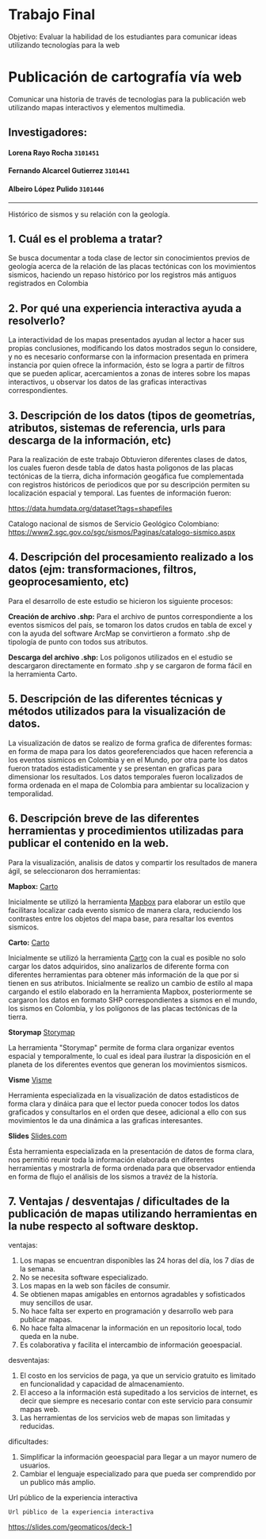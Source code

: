 # Trabajo Final
Objetivo: Evaluar la habilidad de los estudiantes para comunicar ideas utilizando tecnologías para la web

# Publicación de cartografía vía web
Comunicar una historia de través de tecnologìas para la publicación web utilizando mapas interactivos y elementos multimedia.
## Investigadores:
#### Lorena Rayo Rocha `3101451`
#### Fernando Alcarcel Gutierrez `3101441`
#### Albeiro López Pulido `3101446`
---
Histórico de sismos y su relación con la geología.

## 1. Cuál es el problema a tratar?

Se busca documentar a toda clase de lector sin conocimientos previos de geología acerca de la relación de las placas tectónicas con los movimientos sismicos, haciendo un repaso histórico por los registros más antiguos registrados en Colombia


## 2. Por qué una experiencia interactiva ayuda a resolverlo?

La interactividad de los mapas presentados ayudan al lector a hacer sus propias conclusiones, modificando los datos mostrados segun lo considere, y no es necesario conformarse con la informacion presentada en primera instancia por quien ofrece la información, ésto se logra a partir de filtros que se pueden aplicar, acercamientos a zonas de interes sobre los mapas interactivos, u observar los datos de las graficas interactivas correspondientes. 

## 3. Descripción de los datos (tipos de geometrías, atributos, sistemas de referencia, urls para descarga de la información, etc)

Para la realización de este trabajo Obtuvieron diferentes clases de datos, los cuales fueron desde tabla de datos hasta poligonos de las placas tectónicas de la tierra, dicha información geogáfica fue complementada con registros históricos de periodicos que por su descripción permiten su localización espacial y temporal. Las fuentes de información fueron: 

https://data.humdata.org/dataset?tags=shapefiles

Catalogo nacional de sismos de Servicio Geológico Colombiano: https://www2.sgc.gov.co/sgc/sismos/Paginas/catalogo-sismico.aspx  


## 4. Descripción del procesamiento realizado a los datos (ejm: transformaciones, filtros, geoprocesamiento, etc)

Para el desarrollo de este estudio se hicieron los siguiente procesos:

**Creación de archivo .shp:** Para el archivo de puntos correspondiente a los eventos sismicos del país, se tomaron los datos crudos en tabla de excel y con la ayuda del software ArcMap se convirtieron a formato .shp de tipología de punto con todos sus atributos. 

**Descarga del archivo .shp:** Los poligonos utilizados en el estudio se descargaron directamente en formato .shp y se cargaron de forma fácil en la herramienta Carto. 

## 5. Descripción de las diferentes técnicas y métodos utilizados para la visualización de datos.

La visualización de datos se realizo de forma grafica de diferentes formas: en forma de mapa para los datos georeferenciados que hacen referencia a los eventos sismicos en Colombia y en el Mundo, por otra parte los datos fueron tratados estadisticamente y se presentan en graficas para dimensionar los resultados. Los datos temporales fueron localizados de forma ordenada en el mapa de Colombia para ambientar su localizacion y temporalidad. 

## 6. Descripción breve de las diferentes herramientas y procedimientos utilizadas para publicar el contenido en la web.

Para la visualización, analisis de datos y compartir los resultados de manera ágil, se seleccionaron dos herramientas: 

**Mapbox:** [Carto](https://Mapbox.com/) 

Inicialmente se utilizó la herramienta [Mapbox](https://Mapbox.com/) para elaborar un estilo que facilitara localizar cada evento sismico de manera clara, reduciendo los contrastes entre los objetos del mapa base, para resaltar los eventos sismicos.  

**Carto:** [Carto](https://carto.com/) 

Inicialmente se utilizó la herramienta [Carto](https://carto.com/) con la cual es posible no solo cargar los datos adquiridos, sino analizarlos de diferente forma con diferentes herramientas para obtener más información de la que por si tienen en sus atributos. Inicialmente se realizo un cambio de estilo al mapa cargando el estilo elaborado en la herramienta Mapbox, posteriormente se cargaron los datos en formato SHP correspondientes a sismos en el mundo, los sismos en Colombia, y los polígonos de las placas tectónicas de la tierra. 

**Storymap** [Storymap](https://storymap.knightlab.com/)

La herramienta "Storymap" permite de forma clara organizar eventos espacial y temporalmente, lo cual es ideal para ilustrar la disposición en el planeta de los diferentes eventos que generan los movimientos sismicos. 

**Visme** [Visme](https://my.visme.co/)

Herramienta especializada en la visualización de datos estadisticos de forma clara y dináica para que el lector pueda conocer todos los datos graficados y consultarlos en el orden que desee, adicional a ello con sus movimientos le da una dinámica a las graficas interesantes. 

**Slides** [Slides.com](https://www.slides.com/)

Ésta herramienta especializada en la presentación de datos de forma clara, nos permitió reunir toda la información elaborada en diferentes herramientas y mostrarla de forma ordenada para que observador entienda en forma de flujo el análisis de los sismos a travéz de la historía. 


## 7. Ventajas / desventajas / dificultades de la publicación de mapas utilizando herramientas en la nube respecto al software desktop.

ventajas:

1. Los mapas se encuentran disponibles las 24 horas del día, los 7 días de la semana.
2. No se necesita software especializado.
3. Los mapas en la web son fáciles de consumir.
4. Se obtienen mapas amigables en entornos agradables y sofisticados muy sencillos de usar.
5. No hace falta ser experto en programación y desarrollo web para publicar mapas.
6. No hace falta almacenar la información en un repositorio local, todo queda en la nube.
7. Es colaborativa y facilita el intercambio de información geoespacial.

desventajas:

1. El costo en los servicios de paga, ya que un servicio gratuito es limitado en funcionalidad y capacidad de almacenamiento.
2. El acceso a la información está supeditado a los servicios de internet, es decir que siempre es necesario contar con este servicio para consumir mapas web.
3. Las herramientas de los servicios web de mapas son limitadas y reducidas.

dificultades:

1. Simplificar la información geoespacial para llegar a un mayor numero de usuarios.
2. Cambiar el lenguaje especializado para que pueda ser comprendido por un publico más amplio. 

Url público de la experiencia interactiva

`Url público de la experiencia interactiva`

https://slides.com/geomaticos/deck-1



